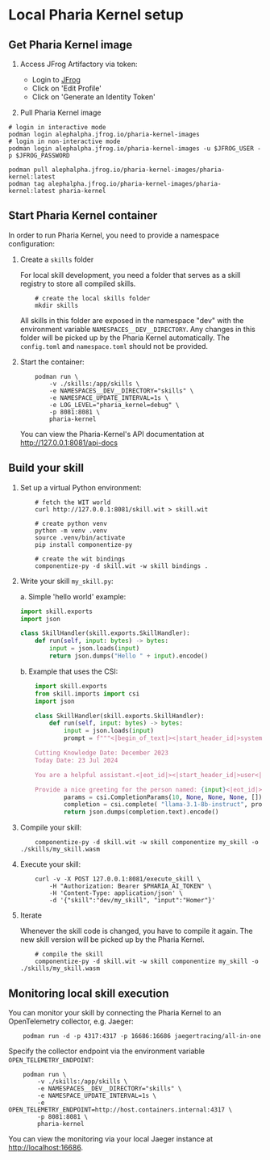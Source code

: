
# Local Pharia Kernel setup

## Get Pharia Kernel image

1. Access JFrog Artifactory via token:
    * Login to [JFrog](https://alephalpha.jfrog.io/ui/login/)
    * Click on 'Edit Profile'
    * Click on 'Generate an Identity Token'

2. Pull Pharia Kernel image

```shell
# login in interactive mode
podman login alephalpha.jfrog.io/pharia-kernel-images
# login in non-interactive mode
podman login alephalpha.jfrog.io/pharia-kernel-images -u $JFROG_USER -p $JFROG_PASSWORD

podman pull alephalpha.jfrog.io/pharia-kernel-images/pharia-kernel:latest
podman tag alephalpha.jfrog.io/pharia-kernel-images/pharia-kernel:latest pharia-kernel
```

## Start Pharia Kernel container

In order to run Pharia Kernel, you need to provide a namespace configuration:

1. Create a `skills` folder

    For local skill development, you need a folder that serves as a skill registry to store all compiled skills.

    ```shell
        # create the local skills folder
        mkdir skills
    ```

    All skills in this folder are exposed in the namespace "dev" with the environment variable `NAMESPACES__DEV__DIRECTORY`.
    Any changes in this folder will be picked up by the Pharia Kernel automatically. The `config.toml` and `namespace.toml` should not be provided.

2. Start the container:

    ```shell
        podman run \
            -v ./skills:/app/skills \
            -e NAMESPACES__DEV__DIRECTORY="skills" \
            -e NAMESPACE_UPDATE_INTERVAL=1s \
            -e LOG_LEVEL="pharia_kernel=debug" \
            -p 8081:8081 \
            pharia-kernel
    ```

    You can view the Pharia-Kernel's API documentation at <http://127.0.0.1:8081/api-docs>

## Build your skill

1. Set up a virtual Python environment:

    ```shell
        # fetch the WIT world
        curl http://127.0.0.1:8081/skill.wit > skill.wit

        # create python venv
        python -m venv .venv
        source .venv/bin/activate
        pip install componentize-py

        # create the wit bindings
        componentize-py -d skill.wit -w skill bindings .
    ```

2. Write your skill `my_skill.py`:

    a. Simple 'hello world' example:

    ```python
    import skill.exports
    import json

    class SkillHandler(skill.exports.SkillHandler):
        def run(self, input: bytes) -> bytes:
            input = json.loads(input)
            return json.dumps("Hello " + input).encode()
    ```

    b. Example that uses the CSI:

    ```python
        import skill.exports
        from skill.imports import csi
        import json

        class SkillHandler(skill.exports.SkillHandler):
            def run(self, input: bytes) -> bytes:
                input = json.loads(input)
                prompt = f"""<|begin_of_text|><|start_header_id|>system<|end_header_id|>

        Cutting Knowledge Date: December 2023
        Today Date: 23 Jul 2024

        You are a helpful assistant.<|eot_id|><|start_header_id|>user<|end_header_id|>

        Provide a nice greeting for the person named: {input}<|eot_id|><|start_header_id|>assistant<|end_header_id|>"""
                params = csi.CompletionParams(10, None, None, None, [])
                completion = csi.complete( "llama-3.1-8b-instruct", prompt, params)
                return json.dumps(completion.text).encode()
    ```

3. Compile your skill:

    ```shell
        componentize-py -d skill.wit -w skill componentize my_skill -o ./skills/my_skill.wasm
    ```

4. Execute your skill:

    ```shell
        curl -v -X POST 127.0.0.1:8081/execute_skill \
            -H "Authorization: Bearer $PHARIA_AI_TOKEN" \
            -H 'Content-Type: application/json' \
            -d '{"skill":"dev/my_skill", "input":"Homer"}'
    ```

5. Iterate

    Whenever the skill code is changed, you have to compile it again. The new skill version will be picked up by the Pharia Kernel.

    ```shell
        # compile the skill
        componentize-py -d skill.wit -w skill componentize my_skill -o ./skills/my_skill.wasm
    ```

## Monitoring local skill execution

You can monitor your skill by connecting the Pharia Kernel to an OpenTelemetry collector, e.g. Jaeger:

```shell
    podman run -d -p 4317:4317 -p 16686:16686 jaegertracing/all-in-one
```

Specify the collector endpoint via the environment variable `OPEN_TELEMETRY_ENDPOINT`:

```shell
    podman run \
        -v ./skills:/app/skills \
        -e NAMESPACES__DEV__DIRECTORY="skills" \
        -e NAMESPACE_UPDATE_INTERVAL=1s \
        -e OPEN_TELEMETRY_ENDPOINT=http://host.containers.internal:4317 \
        -p 8081:8081 \
        pharia-kernel
```

You can view the monitoring via your local Jaeger instance at <http://localhost:16686>.
